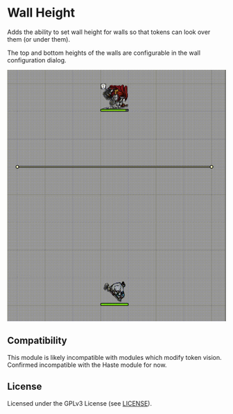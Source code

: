 # Wall Height

Adds the ability to set wall height for walls so that tokens can look over them (or under them).

The top and bottom heights of the walls are configurable in the wall configuration dialog.

![Preview](wall-height.gif)

## Compatibility

This module is likely incompatible with modules which modify token vision. Confirmed incompatible with the Haste module for now.

## License

Licensed under the GPLv3 License (see [LICENSE](LICENSE)).
